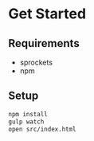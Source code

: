 
# Get Started

## Requirements

* sprockets
* npm

## Setup

```bash
npm install
gulp watch
open src/index.html
```


